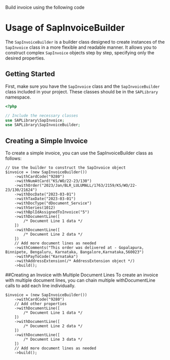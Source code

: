 Build invoice using the following code



# Usage of SapInvoiceBuilder

The `SapInvoiceBuilder` is a builder class designed to create instances of the `SapInvoice` class in a more flexible and readable manner. It allows you to construct complex `SapInvoice` objects step by step, specifying only the desired properties.

## Getting Started

First, make sure you have the `SapInvoice` class and the `SapInvoiceBuilder` class included in your project. These classes should be in the `SAPLibrary` namespace.

```php
<?php

// Include the necessary classes
use SAPLibrary\SapInvoice;
use SAPLibrary\SapInvoiceBuilder;
```

## Creating a Simple Invoice

To create a simple invoice, you can use the SapInvoiceBuilder class as follows:

```
// Use the builder to construct the SapInvoice object
$invoice = (new SapInvoiceBuilder())
    ->withCardCode("9280")
    ->withNumAtCard("KS/WO/22-23/130")
    ->withOrder("2023/Jan/BLR_LULUMALL/1763/2159/KS/WO/22-23/130/21624")
    ->withDocDate("2023-03-01")
    ->withTaxDate("2023-03-01")
    ->withDocType("dDocument_Service")
    ->withSeries(1012)
    ->withBplIdAssignedToInvoice("5")
    ->withDocumentLine([
        /* Document Line 1 data */
    ])
    ->withDocumentLine([
        /* Document Line 2 data */
    ])
    // Add more document lines as needed
    ->withComments("This order was delivered at - Gopalapura, Binnipete, Bengaluru, Karnataka, Bangalore,Karnataka,560023")
    ->withPayToCode("Karnataka")
    ->withAddressExtension(/* AddressExtension object */)
    ->build();

```

##Creating an Invoice with Multiple Document Lines
To create an invoice with multiple document lines, you can chain multiple withDocumentLine calls to add each line individually.

```
$invoice = (new SapInvoiceBuilder())
    ->withCardCode("9280")
    // Add other properties
    ->withDocumentLine([
        /* Document Line 1 data */
    ])
    ->withDocumentLine([
        /* Document Line 2 data */
    ])
    ->withDocumentLine([
        /* Document Line 3 data */
    ])
    // Add more document lines as needed
    ->build();

```

